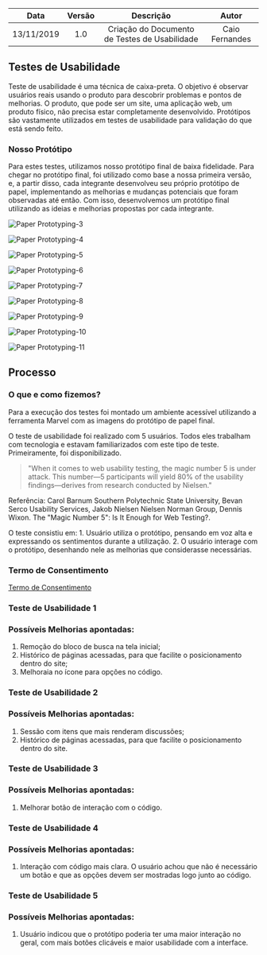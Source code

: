 
| Data       | Versão | Descrição            | Autor             |
|:----------:|:------:|:--------------------:|:-----------------:|
| 13/11/2019 | 1.0 | Criação do Documento de Testes de Usabilidade | Caio Fernandes |

## Testes de Usabilidade
Teste de usabilidade é uma técnica de caixa-preta. O objetivo é observar usuários reais usando o produto para descobrir problemas e pontos de melhorias. O produto, que pode ser um site, uma aplicação web, um produto físico, não precisa estar completamente desenvolvido. Protótipos são vastamente utilizados em testes de usabilidade para validação do que está sendo feito.

### Nosso Protótipo
Para estes testes, utilizamos nosso protótipo final de baixa fidelidade.
Para chegar no protótipo final, foi utilizado como base a nossa primeira versão, e, a partir disso, cada integrante desenvolveu seu próprio protótipo de papel, implementando as melhorias e mudanças potenciais que foram observadas até então. Com isso, desenvolvemos um protótipo final utilizando as ideias e melhorias propostas por cada integrante.

![Paper Prototyping-3](https://user-images.githubusercontent.com/42192251/68852835-78947b00-06b7-11ea-80dc-df9c6b11ee42.jpg)

![Paper Prototyping-4](https://user-images.githubusercontent.com/42192251/68852845-7f22f280-06b7-11ea-89e0-b5a1bab3a327.jpg)

![Paper Prototyping-5](https://user-images.githubusercontent.com/42192251/68852876-877b2d80-06b7-11ea-9a85-abfa9b4de05c.jpg)

![Paper Prototyping-6](https://user-images.githubusercontent.com/42192251/68852879-877b2d80-06b7-11ea-8715-21dcb3b6c272.jpg)

![Paper Prototyping-7](https://user-images.githubusercontent.com/42192251/68852880-877b2d80-06b7-11ea-8a26-afa9a2aed330.jpg)

![Paper Prototyping-8](https://user-images.githubusercontent.com/42192251/68852881-8813c400-06b7-11ea-81b7-35daf9919ebf.jpg)

![Paper Prototyping-9](https://user-images.githubusercontent.com/42192251/68852882-8813c400-06b7-11ea-8e24-86eab7e04981.jpg)

![Paper Prototyping-10](https://user-images.githubusercontent.com/42192251/68852883-8813c400-06b7-11ea-855a-9b5c0e5ffc13.jpg)

![Paper Prototyping-11](https://user-images.githubusercontent.com/42192251/68852884-8813c400-06b7-11ea-8e69-0f0fd134bec9.jpg)


## Processo
### O que e como fizemos?
Para a execução dos testes foi montado um ambiente acessível utilizando a ferramenta Marvel com as imagens do protótipo de papel final. 

O teste de usabilidade foi realizado com 5 usuários. Todos eles trabalham com tecnologia e estavam familiarizados com este tipo de teste.
Primeiramente, foi disponibilizado.

>"When it comes to web usability testing, the magic number
>5 is under attack. This number—5 participants will yield
>80% of the usability findings—derives from research
>conducted by Nielsen."

Referência: Carol Barnum Southern Polytechnic State University, Bevan Serco Usability Services, Jakob Nielsen Nielsen Norman Group, Dennis Wixon. The "Magic Number 5": Is It Enough for Web Testing?. 

O teste consistiu em:
    1. Usuário utiliza o protótipo, pensando em voz alta e expressando os sentimentos durante a utilização.
    2. O usuário interage com o protótipo, desenhando nele as melhorias que considerasse necessárias.

### Termo de Consentimento
[Termo de Consentimento](https://user-images.githubusercontent.com/42192251/68848160-9c9f8e80-06ae-11ea-8bea-f7f36834c42a.png)

### Teste de Usabilidade 1

### Possíveis Melhorias apontadas:
1. Remoção do bloco de busca na tela inicial;
2. Histórico de páginas acessadas, para que facilite o posicionamento dentro do site;
3. Melhoraia no ícone para opções no código.


### Teste de Usabilidade 2

### Possíveis Melhorias apontadas:
1. Sessão com itens que mais renderam discussões;
2. Histórico de páginas acessadas, para que facilite o posicionamento dentro do site.

### Teste de Usabilidade 3

### Possíveis Melhorias apontadas:
1. Melhorar botão de interação com o código.


### Teste de Usabilidade 4

### Possíveis Melhorias apontadas:
1. Interação com código mais clara. O usuário achou que não é necessário um botão e que as opções devem ser mostradas logo junto ao código.

### Teste de Usabilidade 5

### Possíveis Melhorias apontadas:
1. Usuário indicou que o protótipo poderia ter uma maior interação no geral, com mais botões clicáveis e maior usabilidade com a interface.